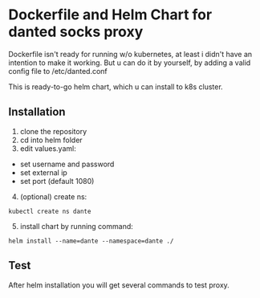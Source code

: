 # Dockerfile and Helm Chart for danted socks proxy

Dockerfile isn't ready for running w/o kubernetes, at least i didn't have an intention to make it working. But u can do it by yourself, by adding a valid config file to /etc/danted.conf

This is ready-to-go helm chart, which u can install to k8s cluster.

## Installation

1. clone the repository
2. cd into helm folder
3. edit values.yaml:
  * set username and password
  * set external ip
  * set port (default 1080)
4. (optional) create ns:
```
kubectl create ns dante
```
5. install chart by running command:
```
helm install --name=dante --namespace=dante ./
```

## Test

After helm installation you will get several commands to test proxy. 
